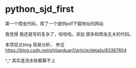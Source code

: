 # python_sjd_first
第一个爬虫代码，爬了一个提供pdf下载地址的网站


我觉得 我还是写的复杂了，哈哈哈。添加 很多和爬虫无关的代码。


本项目又blog  简易分析， 参见 https://blog.csdn.net/shijianduan1/article/details/83387604

^_^ 其实连流水账都算不上
